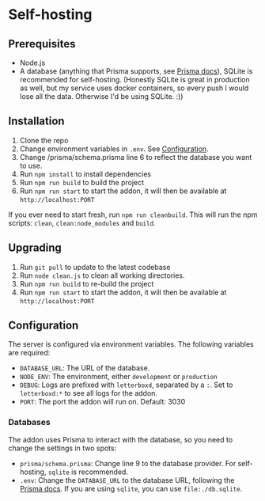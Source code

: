 # Self-hosting

## Prerequisites

- Node.js
- A database (anything that Prisma supports, see [Prisma docs](https://www.prisma.io/docs/orm/overview/databases)), SQLite is recommended for self-hosting. (Honestly SQLite is great in production as well, but my service uses docker containers, so every push I would lose all the data. Otherwise I'd be using SQLite. :))

## Installation

1. Clone the repo
2. Change environment variables in `.env`. See [Configuration](#configuration).
3. Change /prisma/schema.prisma line 6 to reflect the database you want to use.
4. Run `npm install` to install dependencies
5. Run `npm run build` to build the project
6. Run `npm run start` to start the addon, it will then be available at `http://localhost:PORT`

If you ever need to start fresh, run `npm run cleanbuild`. This will run the npm scripts: `clean`, `clean:node_modules` and `build`.

## Upgrading

1. Run `git pull` to update to the latest codebase
2. Run `node clean.js` to clean all working directories.
3. Run `npm run build` to re-build the project
4. Run `npm run start` to start the addon, it will then be available at `http://localhost:PORT`

## Configuration

The server is configured via environment variables. The following variables are required:

- `DATABASE_URL`: The URL of the database.
- `NODE_ENV`: The environment, either `development` or `production`
- `DEBUG`: Logs are prefixed with `letterboxd`, separated by a `:`. Set to `letterboxd:*` to see all logs for the addon.
- `PORT`: The port the addon will run on. Default: 3030

### Databases

The addon uses Prisma to interact with the database, so you need to change the settings in two spots:

- `prisma/schema.prisma`: Change line 9 to the database provider. For self-hosting, `sqlite` is recommended.
- `.env`: Change the `DATABASE_URL` to the database URL, following the [Prisma docs](https://www.prisma.io/docs/reference/database-reference/connection-urls). If you are using `sqlite`, you can use `file:./db.sqlite`.
